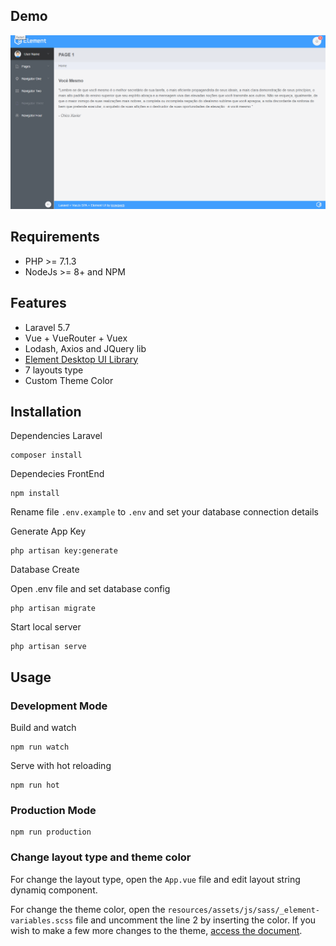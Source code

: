 ## Demo

![Preview](screenshot.gif)

## Requirements

- PHP >= 7.1.3
- NodeJs >= 8+ and NPM

## Features

- Laravel 5.7
- Vue + VueRouter + Vuex
- Lodash, Axios and JQuery lib
- [Element Desktop UI Library](https://element.eleme.io)
- 7 layouts type
- Custom Theme Color

## Installation

Dependencies Laravel
```
composer install
```

Dependecies FrontEnd
```
npm install
```

Rename file `.env.example` to `.env` and set your database connection details

Generate App Key
```
php artisan key:generate
```

Database Create

Open .env file and set database config
```
php artisan migrate
```

Start local server
```
php artisan serve
```

## Usage

### Development Mode

Build and watch
```
npm run watch
```

Serve with hot reloading
```
npm run hot
```

### Production Mode

```
npm run production
```

### Change layout type and theme color

For change the layout type, open the `App.vue` file and edit layout string dynamiq component.

For change the theme color, open the `resources/assets/js/sass/_element-variables.scss` file and uncomment the line 2 by inserting the color. 
If you wish to make a few more changes to the theme, [access the document](https://element.eleme.io/#/en-US/component/custom-theme). 
